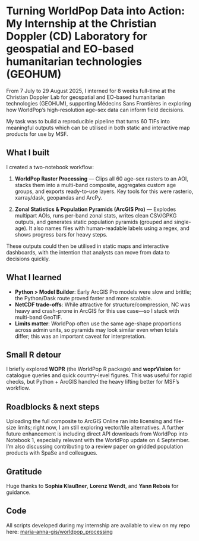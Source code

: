 # Turning WorldPop Data into Action: My Internship at the Christian Doppler (CD) Laboratory for geospatial and EO-based humanitarian technologies (GEOHUM)

From 7 July to 29 August 2025, I interned for 8 weeks full-time at the Christian Doppler Lab for geospatial and EO-based humanitarian technologies (GEOHUM), supporting Médecins Sans Frontières in exploring how WorldPop’s high-resolution age–sex data can inform field decisions.

My task was to build a reproducible pipeline that turns 60 TIFs into meaningful outputs which can be utilised in both static and interactive map products for use by MSF.

## What I built

I created a two-notebook workflow:

1. **WorldPop Raster Processing** — Clips all 60 age–sex rasters to an AOI, stacks them into a multi-band composite, aggregates custom age groups, and exports ready-to-use layers. Key tools for this were rasterio, xarray/dask, geopandas and ArcPy.

2. **Zonal Statistics & Population Pyramids (ArcGIS Pro)** — Explodes multipart AOIs, runs per-band zonal stats, writes clean CSV/GPKG outputs, and generates static population pyramids (grouped and single-age). It also names files with human-readable labels using a regex, and shows progress bars for heavy steps.

These outputs could then be utilised in static maps and interactive dashboards, with the intention that analysts can move from data to decisions quickly.

## What I learned

* **Python > Model Builder**: Early ArcGIS Pro models were slow and brittle; the Python/Dask route proved faster and more scalable.
* **NetCDF trade-offs**: While attractive for structure/compression, NC was heavy and crash-prone in ArcGIS for this use case—so I stuck with multi-band GeoTIF.
* **Limits matter**: WorldPop often use the same age-shape proportions across admin units, so pyramids may look similar even when totals differ; this was an important caveat for interpretation.

## Small R detour

I briefly explored **WOPR** (the WorldPop R package) and **woprVision** for catalogue queries and quick country-level figures. This was useful for rapid checks, but Python + ArcGIS handled the heavy lifting better for MSF’s workflow.

## Roadblocks & next steps

Uploading the full composite to ArcGIS Online ran into licensing and file-size limits; right now, I am still exploring vector/tile alternatives. A further future enhancement is including direct API downloads from WorldPop into Notebook 1, especially relevant with the WorldPop update on 4 September. I’m also discussing contributing to a review paper on gridded population products with SpaSe and colleagues.

## Gratitude

Huge thanks to **Sophia Klaußner**, **Lorenz Wendt**, and **Yann Rebois** for guidance.

## Code

All scripts developed during my internship are available to view on my repo here: [maria-anna-gis/worldpop_processing](https://github.com/maria-anna-gis/worldpop_processing)
